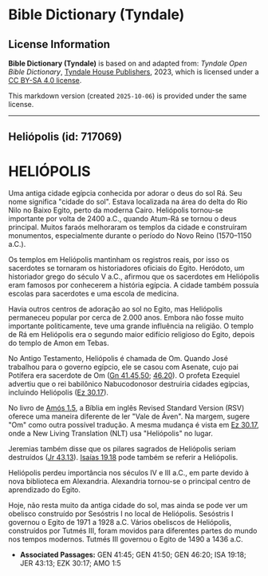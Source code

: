 # Bible Dictionary (Tyndale)

## License Information

**Bible Dictionary (Tyndale)** is based on and adapted from: _Tyndale Open Bible Dictionary_, [Tyndale House Publishers](https://tyndaleopenresources.com/), 2023, which is licensed under a [CC BY-SA 4.0 license](https://creativecommons.org/licenses/by-sa/4.0/legalcode.en).

This markdown version (created `2025-10-06`) is provided under the same license.



--------------------------------

## Heliópolis (id: 717069)

HELIÓPOLIS
==========

Uma antiga cidade egípcia conhecida por adorar o deus do sol Rá. Seu nome significa "cidade do sol". Estava localizada na área do delta do Rio Nilo no Baixo Egito, perto da moderna Cairo. Heliópolis tornou\-se importante por volta de 2400 a.C., quando Atum\-Rá se tornou o deus principal. Muitos faraós melhoraram os templos da cidade e construíram monumentos, especialmente durante o período do Novo Reino (1570–1150 a.C.).

Os templos em Heliópolis mantinham os registros reais, por isso os sacerdotes se tornaram os historiadores oficiais do Egito. Heródoto, um historiador grego do século V a.C., afirmou que os sacerdotes em Heliópolis eram famosos por conhecerem a história egípcia. A cidade também possuía escolas para sacerdotes e uma escola de medicina.

Havia outros centros de adoração ao sol no Egito, mas Heliópolis permaneceu popular por cerca de 2\.000 anos. Embora não fosse muito importante politicamente, teve uma grande influência na religião. O templo de Rá em Heliópolis era o segundo maior edifício religioso do Egito, depois do templo de Amon em Tebas.

No Antigo Testamento, Heliópolis é chamada de Om. Quando José trabalhou para o governo egípcio, ele se casou com Asenate, cujo pai Potífera era sacerdote de Om ([Gn 41\.45,50](https://ref.ly/Gen41:45,Gen41:50); [46\.20](https://ref.ly/Gen46:20)). O profeta Ezequiel advertiu que o rei babilônico Nabucodonosor destruiria cidades egípcias, incluindo Heliópolis ([Ez 30\.17](https://ref.ly/Ezek30:17)).

No livro de [Amós 1\.5](https://ref.ly/Amos1:5), a Bíblia em inglês Revised Standard Version (RSV) oferece uma maneira diferente de ler "Vale de Áven". Na margem, sugere "Om" como outra possível tradução. A mesma mudança é vista em [Ez 30\.17](https://ref.ly/Ezek30:17), onde a New Living Translation (NLT) usa "Heliópolis" no lugar.

Jeremias também disse que os pilares sagrados de Heliópolis seriam destruídos ([Jr 43\.13](https://ref.ly/Jer43:13)). [Isaías 19\.18](https://ref.ly/Isa19:18) pode também se referir a Heliópolis.

Heliópolis perdeu importância nos séculos IV e III a.C., em parte devido à nova biblioteca em Alexandria. Alexandria tornou\-se o principal centro de aprendizado do Egito.

Hoje, não resta muito da antiga cidade do sol, mas ainda se pode ver um obelisco construído por Sesóstris I no local de Heliópolis. Sesóstris I governou o Egito de 1971 a 1928 a.C. Vários obeliscos de Heliópolis, construídos por Tutmés III, foram movidos para diferentes partes do mundo nos tempos modernos. Tutmés III governou o Egito de 1490 a 1436 a.C.

* **Associated Passages:** GEN 41:45; GEN 41:50; GEN 46:20; ISA 19:18; JER 43:13; EZK 30:17; AMO 1:5


